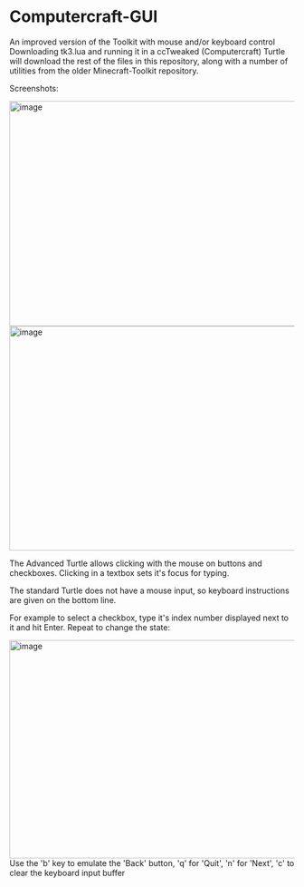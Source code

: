 # Computercraft-GUI
An improved version of the Toolkit with mouse and/or keyboard control
Downloading tk3.lua and running it in a ccTweaked (Computercraft) Turtle will download the rest of the files in this repository, along with a number of utilities from the older Minecraft-Toolkit repository.

Screenshots:

<img width="751" height="397" alt="image" src="https://github.com/user-attachments/assets/5b2a7241-7111-4556-a5e7-3001f991b7ed" />

<img width="756" height="396" alt="image" src="https://github.com/user-attachments/assets/70619eeb-aa16-4621-bf2f-186dbae58eba" />

The Advanced Turtle allows clicking with the mouse on buttons and checkboxes. Clicking in a textbox sets it's focus for typing.

The standard Turtle does not have a mouse input, so keyboard instructions are given on the bottom line.

For example to select a checkbox, type it's index number displayed next to it and hit Enter. Repeat to change the state:

<img width="746" height="385" alt="image" src="https://github.com/user-attachments/assets/36747da7-69ab-4b0b-b45b-8c700d3fb296" />
Use the 'b' key to emulate the 'Back' button, 'q' for 'Quit', 'n' for 'Next', 'c' to clear the keyboard input buffer




